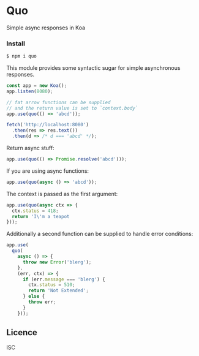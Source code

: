 # Quo

Simple async responses in Koa

### Install
```bash
$ npm i quo
```

This module provides some syntactic sugar for simple asynchronous responses.
```javascript
const app = new Koa();
app.listen(8080);

// fat arrow functions can be supplied
// and the return value is set to `context.body`
app.use(quo(() => 'abcd'));

fetch('http://localhost:8080')
  .then(res => res.text())
  .then(d => /* d === 'abcd' */);
```

Return async stuff:
```javascript
app.use(quo(() => Promise.resolve('abcd')));
```
If you are using async functions:
```javascript
app.use(quo(async () => 'abcd'));
```

The context is passed as the first argument:
```javascript
app.use(quo(async ctx => {
  ctx.status = 418;
  return 'I\'m a teapot
}));
```

Additionally a second function can be supplied to handle error conditions:
```javascript
app.use(
  quo(
    async () => {
      throw new Error('blerg');
    },
    (err, ctx) => {
      if (err.message === 'blerg') {
        ctx.status = 510;
        return 'Not Extended';
      } else {
        throw err;
      }
    }));
```

## Licence
ISC
